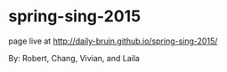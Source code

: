 # spring-sing-2015

page live at http://daily-bruin.github.io/spring-sing-2015/

By: Robert, Chang, Vivian, and Laila

